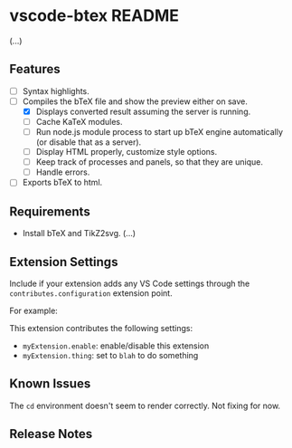 # vscode-btex README

(...)

## Features

- [ ] Syntax highlights.
- [ ] Compiles the bTeX file and show the preview either on save.
  - [X] Displays converted result assuming the server is running.
  - [ ] Cache KaTeX modules.
  - [ ] Run node.js module process to start up bTeX engine automatically (or disable that as a server).
  - [ ] Display HTML properly, customize style options.
  - [ ] Keep track of processes and panels, so that they are unique.
  - [ ] Handle errors.
- [ ] Exports bTeX to html.

## Requirements

- Install bTeX and TikZ2svg. (...)

## Extension Settings

Include if your extension adds any VS Code settings through the `contributes.configuration` extension point.

For example:

This extension contributes the following settings:

* `myExtension.enable`: enable/disable this extension
* `myExtension.thing`: set to `blah` to do something

## Known Issues

The `cd` environment doesn't seem to render correctly. Not fixing for now.

## Release Notes
